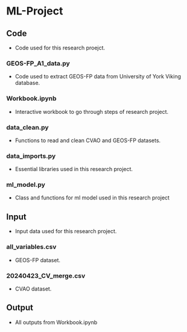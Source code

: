 # ML-Project

## Code
- Code used for this research proejct.

### GEOS-FP_A1_data.py
- Code used to extract GEOS-FP data from University of York Viking database.
### Workbook.ipynb
- Interactive workbook to go through steps of research project.
### data_clean.py
- Functions to read and clean CVAO and GEOS-FP datasets.
### data_imports.py
- Essential libraries used in this research project.
### ml_model.py
- Class and functions for ml model used in this research project


## Input
- Input data used for this research project.

### all_variables.csv
- GEOS-FP dataset.
### 20240423_CV_merge.csv
- CVAO dataset.

## Output
- All outputs from Workbook.ipynb
